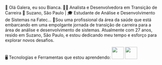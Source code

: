 
👋  Olá Galera, eu sou Bianca. 
👩‍💻 Analista e Desenvolvedora em Transição de Carreira
📍 Suzano, São Paulo | 🎓 Estudante de Análise e Desenvolvimento de Sistemas na Fatec...
💞️Sou uma profissional da área da saúde que está embarcando em uma empolgante jornada de transição de carreira para a área de análise e desenvolvimento de sistemas.
Atualmente com 27 anos, resido em Suzano, São Paulo, e estou dedicando meu tempo e esforço para explorar novos desafios.


🖥️ Tecnologias e Ferramentas que estou aprendendo:
<img loading="lazy" src="https://cdn.jsdelivr.net/gh/devicons/devicon/icons/java/java-original.svg" width="40" height="40"/> <img loading="lazy" src="https://cdn.jsdelivr.net/gh/devicons/devicon/icons/linux/linux-original.svg" width="40" height="40"/>





<!---
Bianca-Troiano/Bianca-Troiano is a ✨ special ✨ repository because its `README.md` (this file) appears on your GitHub profile.
You can click the Preview link to take a look at your changes.
--->

